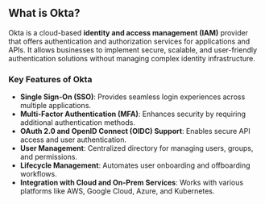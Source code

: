 
## **What is Okta?**
Okta is a cloud-based **identity and access management (IAM)** provider that offers authentication and authorization services for applications and APIs. It allows businesses to implement secure, scalable, and user-friendly authentication solutions without managing complex identity infrastructure.

### **Key Features of Okta**
- **Single Sign-On (SSO)**: Provides seamless login experiences across multiple applications.
- **Multi-Factor Authentication (MFA)**: Enhances security by requiring additional authentication methods.
- **OAuth 2.0 and OpenID Connect (OIDC) Support**: Enables secure API access and user authentication.
- **User Management**: Centralized directory for managing users, groups, and permissions.
- **Lifecycle Management**: Automates user onboarding and offboarding workflows.
- **Integration with Cloud and On-Prem Services**: Works with various platforms like AWS, Google Cloud, Azure, and Kubernetes.

